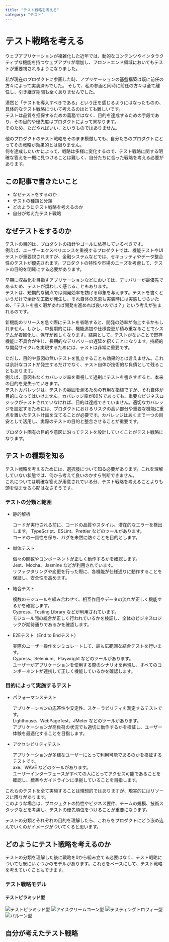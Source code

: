 ```yaml
---
title: "テスト戦略を考える"
category: "テスト"
---
```


# テスト戦略を考える
ウェブアプリケーションが複雑化した近年では、動的なコンテンツやインタラクティブな機能を持つウェブアプリが増加し、フロントエンド領域においてもテストが重要視されるようになりました。  

私が現在のプロダクトに参画した時、アプリケーションの基盤構築は既に前任の方々によって実装済みでした。
そして、私の参画と同時に前任の方々は全て離任し、引き継ぎ期間も全くありませんでした。


漠然と「テストを導入すべきである」という圧を感じるようにはなったものの、具体的なテスト戦略について考えるのはとても難しいです。  
テストは品質を担保するための義務ではなく、目的を達成するための手段であり、その目的や優先度はプロダクトによって異なります。  
そのため、ただやればいい、というものではありません。  

他のプロダクトのテスト戦略をそのまま模倣しても、自分たちのプロダクトにとってその戦略が効果的とは限りません。  
何を達成したいかによって、戦略は多様に変化するので、テスト戦略に関する明確な答えを一概に見つけることは難しく、自分たちに合った戦略を考える必要があります。

## この記事で書きたいこと
- なぜテストをするのか
- テストの種類と分類
- どのようにテスト戦略を考えるのか
- 自分が考えたテスト戦略

## なぜテストをするのか
テストの目的は、プロダクトの指針やゴールに依存しているべきです。  
例えば、ユーザーエクスペリエンスを重視するプロダクトでは、機能テストやUIテストが重要視されますが、金融システムなどでは、セキュリティやデータ整合性のテストが優先されます。プロダクトの特性や市場のニーズを考慮して、テストの目的を明確にする必要があります。  

早期に収益化を目指すアプリケーションなどにおいては、デリバリーが最優先であるため、テストが煩わしく感じることもあります。  
テストは、短期的な観点では開発効率を妨げる印象を与えます。テストを書くというだけで余計な工数が発生し、それ自体の恩恵も実装時には実感しづらいため、「テストを書く暇があれば開発を進めれば良いのでは？」という考えが生まれるのです。  

新機能のリリースを急ぐ際にテストを省略すると、開発の効率が向上するかもしれません。しかし、中長期的には、機能追加や仕様変更が積み重なることでシステムが複雑化し、保守が難しくなります。結果として、テストがないことで既存機能に不具合が生じ、長期的なデリバリーの遅延を招くことになります。持続的な開発サイクルを実現するためには、テストは非常に重要です。  

ただし、目的や意図の無いテストを乱立することも効果的とは言えません。これは余計なコストが発生するだけでなく、テスト自体が技術的な負債として残ることもあります。  
例えば、意図もなくカバレッジ率を重視して過剰にテストを書きすぎると、本来の目的を見失っていきます。  
テストカバレッジは、テストの範囲を測るための有用な指標ですが、それ自体が目的になってはいけません。カバレッジ率が80%であっても、重要なビジネスロジックがテストされていなければ、目的は達成できていません。適切なカバレッジを設定するためには、プロダクトにおけるリスクの高い部分や重要な機能に重点を置いたテスト計画を立てることが必要です。カバレッジはあくまで一つの目安として活用し、実際のテストの目的と整合させることが重要です。  

プロダクト固有の目的や意図に沿ってテストを設計していくことがテスト戦略になります。

## テストの種類を知る
テスト戦略を考えるためには、選択肢について知る必要があります。これを理解していない状態では、何から考えて良いのかすら判断できません。  
これについては明確な答えが用意されている分、テスト戦略を考えることよりも頭を悩ませる心配はなさそうです。

### テストの分類と範囲
- 静的解析
    
    コードが実行される前に、コードの品質やスタイル、潜在的なエラーを検出します。
    TypeScript、ESLint、Prettier などのツールがあります。  
    コードの一貫性を保ち、バグを未然に防ぐことを目的とします。
    
- 単体テスト
    
    個々の関数やコンポーネントが正しく動作するかを確認します。  
    Jest、Mocha、Jasmine などが利用されています。  
    リファクタリングや変更を行った際に、各機能が仕様通りに動作することを保証し、安全性を高めます。
    
- 結合テスト
    
    複数のモジュールを組み合わせて、相互作用やデータの流れが正しく機能するかを確認します。  
    Cypress、Testing Library などが利用されています。  
    モジュール間の統合が正しく行われているかを検証し、全体のビジネスロジックが期待通りであるかを確認します。
    
- E2Eテスト（End to Endテスト）
    
    実際のユーザー操作をシミュレートして、最も広範囲な結合テストを行います。  
    Cypress、Selenium、Playwright などのツールがあります。  
    ユーザーがアプリケーションを使用する際のシナリオを再現し、すべてのコンポーネントが連携して正しく機能しているかを確認します。


### 目的によって実施するテスト

- パフォーマンステスト
    
    アプリケーションの応答性や安定性、スケーラビリティを測定するテストです。  
    Lighthouse、WebPageTest、JMeter などのツールがあります。  
    アプリケーションが高負荷の状況でも適切に動作するかを検証し、ユーザー体験を最適化することを目指します。

- アクセシビリティテスト
    
    アプリケーションが多様なユーザーにとって利用可能であるのかを検証するテストです。  
    axe、WAVE などのツールがあります。  
    ユーザーインターフェースがすべての人にとってアクセス可能であることを確認し、標準やガイドラインに準拠していることを目指します。

これらのテストを全て実施することは理想的ではありますが、現実的にはリソースに限りがあります。  
このような場合は、プロジェクトの特性やビジネス要件、チームの規模、技術スタックなどを考慮し、テストの優先順位をつけることが重要になります。  

テストの分類とそれぞれの目的を理解したら、これらをプロダクトにどう嵌め込んでいくのかイメージがついてくると思います。

## どのようにテスト戦略を考えるのか
テストの分類を理解した後に戦略を0から組み立てる必要はなく、テスト戦略についても既にいくつかのモデルがあります。これらをベースにして、テスト戦略を考えていくこともできます。  

### テスト戦略モデル
#### テストピラミッド型

![テストピラミッド型](/images/Pyramid.png)
![アイスクリームコーン型](/images/IceCreamCone.png)
![テスティングトロフィー型](/images/Trophy.png)
![バルーン型](/images/Balloon.png)


## 自分が考えたテスト戦略